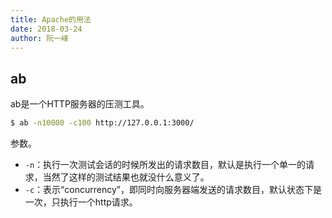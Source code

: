 ```yaml
---
title: Apache的用法
date: 2018-03-24
author: 阮一峰
---
```


## ab

ab是一个HTTP服务器的压测工具。

```bash
$ ab -n10000 -c100 http://127.0.0.1:3000/
```

参数。

- `-n`：执行一次测试会话的时候所发出的请求数目，默认是执行一个单一的请求，当然了这样的测试结果也就没什么意义了。
- `-c`：表示“concurrency”，即同时向服务器端发送的请求数目，默认状态下是一次，只执行一个http请求。
